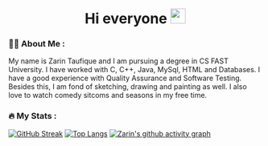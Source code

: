 <div id="header" align="center">
  <h1>
  Hi everyone
  <img src="https://media.giphy.com/media/hvRJCLFzcasrR4ia7z/giphy.gif" width="30px"/>
</h1>
</div>

### :woman_technologist: About Me :
My name is Zarin Taufique and I am pursuing a degree in CS FAST University. I have worked with  C, C++, Java, MySql, HTML and Databases. I have a good experience with Quality Assurance and Software Testing. Besides this, I am fond of sketching, drawing and painting as well. I also love to watch comedy sitcoms and seasons in my free time.

### :fire: My Stats :
[![GitHub Streak](https://github-readme-streak-stats.herokuapp.com?user=zarinTaufique&theme=black-ice)](https://git.io/streak-stats)
[![Top Langs](https://github-readme-stats.vercel.app/api/top-langs/?username=zarinTaufique&theme=tokyonight&layout=compact)](https://github.com/zarnTaufique/github-readme-stats)
[![Zarin's github activity graph](https://github-readme-activity-graph.cyclic.app/graph?username=zarintaufique&bg_color=fffff0&color=708090&line=24292e&point=24292e&area=true&hide_border=true)](https://github.com/zarintaufique/github-readme-activity-graph)
